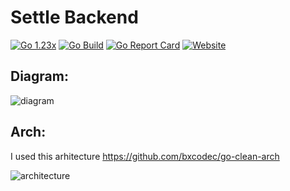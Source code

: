 # Settle Backend

[![Go 1.23x](https://img.shields.io/badge/Go-1.23.x-blue.svg)](https://go.dev/) [![Go Build](https://github.com/kwa0x2/Settle-Backend/actions/workflows/ci.yml/badge.svg)](https://github.com/kwa0x2//Settle-Backend/actions/workflows/ci.yml) [![Go Report Card](https://goreportcard.com/badge/github.com/kwa0x2/settle-backend?style=flat-square)](https://goreportcard.com/report/github.com/kwa0x2/settle-backend) [![Website](https://img.shields.io/badge/Website-chat.nettasec.com-red.svg)](https://chat.nettasec.com/)

## Diagram:

![diagram](https://i.hizliresim.com/l4vemkw.png)

## Arch:

I used this arhitecture https://github.com/bxcodec/go-clean-arch

![architecture](https://raw.githubusercontent.com/bxcodec/go-clean-arch/master/clean-arch.png)
